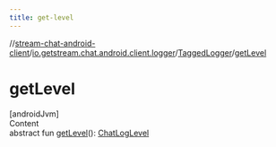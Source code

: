 ```yaml
---
title: get-level
---
```

//[stream-chat-android-client](../../../index.md)/[io.getstream.chat.android.client.logger](../index.md)/[TaggedLogger](index.md)/[getLevel](getLevel.md)



# getLevel  
[androidJvm]  
Content  
abstract fun [getLevel](getLevel.md)(): [ChatLogLevel](../ChatLogLevel/index.md)  



